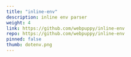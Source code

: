 ```yaml
---
title: "inline-env"
description: inline env parser
weight: 4
link: https://github.com/webpuppy/inline-env
repo: https://github.com/webpuppy/inline-env
pinned: false
thumb: dotenv.png
---
```



